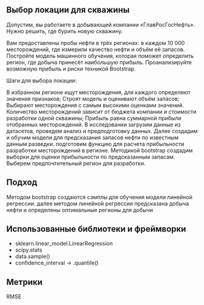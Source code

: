 ## Выбор локации для скважины
Допустим, вы работаете в добывающей компании «ГлавРосГосНефть». Нужно решить, где бурить новую скважину.

Вам предоставлены пробы нефти в трёх регионах: в каждом 10 000 месторождений, где измерили качество нефти и объём её запасов. Постройте модель машинного обучения, которая поможет определить регион, где добыча принесёт наибольшую прибыль. Проанализируйте возможную прибыль и риски техникой Bootstrap.

Шаги для выбора локации:

В избранном регионе ищут месторождения, для каждого определяют значения признаков;
Строят модель и оценивают объём запасов;
Выбирают месторождения с самым высокими оценками значений. Количество месторождений зависит от бюджета компании и стоимости разработки одной скважины;
Прибыль равна суммарной прибыли отобранных месторождений.
В исследовании загрузим данные из датасетов, проведем анализ и предподготовку данных. Далее создадим и обучим модели для предсказания запасов нефти по известным данным разведки. подготовим функцию для расчета прибыльности разработки месторождений в регионе. Методикой bootstrap создадим выборки для оценки прибыльности по предсказанным запасам. Выберем предпочтительный регион для разработки.
## Подход
Методом bootstrap создаются сэмплы для обучения модели линейной регрессии. далее методом линейной регрессии предсказана добыча нефти и определены оптимальные регионы для добычи
## Использованные библиотеки и фреймворки
* sklearn.linear_model.LinearRegression
* scipy.stats
* data.sample()
* confidence_interval ->  .quantile()
## Метрики
RMSE
